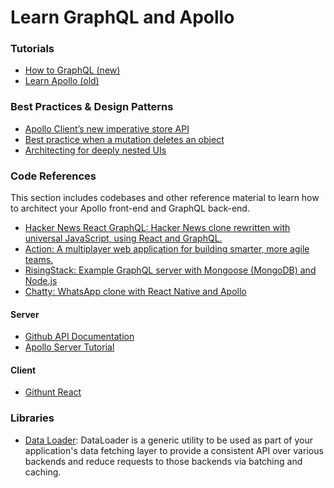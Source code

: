 # Learn GraphQL and Apollo

### Tutorials
- [How to GraphQL (new)](https://www.howtographql.com/react-apollo/0-introduction/)
- [Learn Apollo (old)](https://www.learnapollo.com/introduction/get-started)

### Best Practices & Design Patterns
- [Apollo Client’s new imperative store API](https://dev-blog.apollodata.com/apollo-clients-new-imperative-store-api-6cb69318a1e3)
- [Best practice when a mutation deletes an object](https://github.com/apollographql/apollo-client/issues/899)
- [Architecting for deeply nested UIs](https://github.com/apollographql/react-apollo/issues/192)

### Code References
This section includes codebases and other reference material to learn how to architect your Apollo front-end and GraphQL back-end. 
- [Hacker News React GraphQL: Hacker News clone rewritten with universal JavaScript, using React and GraphQL.](https://github.com/clintonwoo/hackernews-react-graphql)
- [Action: A multiplayer web application for building smarter, more agile teams. ](https://github.com/ParabolInc/action)
- [RisingStack: Example GraphQL server with Mongoose (MongoDB) and Node.js](https://github.com/RisingStack/graphql-server)
- [Chatty: WhatsApp clone with React Native and Apollo ](https://github.com/srtucker22/chatty)

#### Server
- [Github API Documentation](https://developer.github.com/v4/)
- [Apollo Server Tutorial](https://github.com/apollographql/apollo-server-tutorial)

#### Client
- [Githunt React](https://github.com/apollographql/GitHunt-React)

### Libraries
- [Data Loader](https://github.com/facebook/dataloader): DataLoader is a generic utility to be used as part of your application's data fetching layer to provide a consistent API over various backends and reduce requests to those backends via batching and caching.
